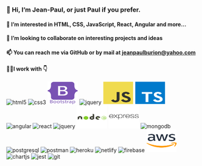 ### 👋   Hi, I’m Jean-Paul, or just Paul if you prefer.


#### 👀  I’m interested in HTML, CSS, JavaScript, React, Angular and more...


#### 💞️  I’m looking to collaborate on interesting projects and ideas


#### 📫  You can reach me via GitHub or by mail at jeanpaulburion@yahoo.com

<!---
Popol2411/Popol2411 is a ✨ special ✨ repository because its `README.md` (this file) appears on your GitHub profile.
You can click the Preview link to take a look at your changes.
--->

#### :man_technologist:I work with :point_down:

<p> 
<img src="https://www.vectorlogo.zone/logos/w3_html5/w3_html5-ar21.svg" alt="html5" width="80" height="60"/> </a> 
<img src="https://www.vectorlogo.zone/logos/w3_css/w3_css-ar21.svg" alt="css3" width="80" height="60"/> </a>
<img src="https://raw.githubusercontent.com/devicons/devicon/master/icons/bootstrap/bootstrap-plain-wordmark.svg" alt="bootstrap" width="80" height="60"/> </a>
<img src="https://www.vectorlogo.zone/logos/sass-lang/sass-lang-icon.svg" alt="jquery" width="80" height="60"/> </a>
<img src="https://raw.githubusercontent.com/devicons/devicon/master/icons/javascript/javascript-original.svg" alt="javascript" width="80" height="60"/> </a>
<img src="https://raw.githubusercontent.com/devicons/devicon/master/icons/typescript/typescript-original.svg" alt="typescript" width="80" height="60"/> </a>
<br>
<img src="https://www.vectorlogo.zone/logos/angular/angular-ar21.svg" alt="angular" width="80" height="60"/> </a>
<img src="https://www.vectorlogo.zone/logos/reactjs/reactjs-ar21.svg" alt="react" width="80" height="60"/> </a>  
<img src="https://www.vectorlogo.zone/logos/jquery/jquery-horizontal.svg" alt="jquery" width="80" height="60"/> </a>
<img src="https://raw.githubusercontent.com/devicons/devicon/master/icons/nodejs/nodejs-original-wordmark.svg" alt="nodejs" width="80" height="60"/> </a>
<img src="https://raw.githubusercontent.com/devicons/devicon/master/icons/express/express-original-wordmark.svg" alt="express" width="80" height="60"/> </a>
<img src="https://www.vectorlogo.zone/logos/mongodb/mongodb-ar21.svg" alt="mongodb" width="80" height="60"/> </a>
<br>
<img src="https://www.vectorlogo.zone/logos/postgresql/postgresql-horizontal.svg" alt="postgresql" width="80" height="60"/> </a>
<img src="https://www.vectorlogo.zone/logos/getpostman/getpostman-ar21.svg" alt="postman" width="80" height="60"/> </a>
<img src="https://www.vectorlogo.zone/logos/heroku/heroku-ar21.svg" alt="heroku" width="80" height="60"/> </a>
<img src="https://www.vectorlogo.zone/logos/netlify/netlify-ar21.svg" alt="netlify" width="80" height="60"/> </a>
<img src="https://www.vectorlogo.zone/logos/firebase/firebase-ar21.svg" alt="firebase" width="80" height="60"/> </a>
<img src="https://raw.githubusercontent.com/devicons/devicon/master/icons/amazonwebservices/amazonwebservices-original-wordmark.svg" alt="aws" width="80" height="60"/></a>
<br>
<img src="https://www.chartjs.org/media/logo-title.svg" alt="chartjs" width="80" height="60"/> </a>
<img src="https://www.vectorlogo.zone/logos/jestjsio/jestjsio-ar21.svg" alt="jest" width="80" height="60"/> </a>  
<img src="https://www.vectorlogo.zone/logos/git-scm/git-scm-ar21.svg" alt="git" width="80" height="60"/> </a> 
</p>
